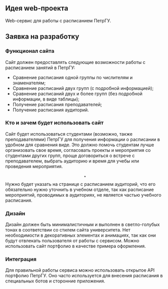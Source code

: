 ## Идея web-проекта
Web-сервис для работы с расписанием ПетрГУ.

## Заявка на разработку
### Функционал сайта
Сайт должен предоставлять следующие возможности работы с расписанием занятий в ПетрГУ:
- Сравнение расписания одной группы по числителям и знаменателям;
- Сравнение расписаний двух групп (с подробной информацией);
- Сравнение расписаний двух и более групп (без подробной информации, в виде таблицы);
- Получение расписания преподавателей;
- Получение расписания аудиторий.

### Кто и зачем будет использовать сайт
Сайт будет использоваться студентами (возможно, также преподавателями) ПетрГУ для получения информации о расписании в удобном для сравнения виде. Это должно помочь студентам лучше организовать свое время, согласовать проекты и мероприятия со студентами других групп, проще договориться о встрече с преподавателем, выбрать аудиторию и время для учебы или проведения мероприятия. 

$$\star$$ Нужно будет указать на странице с расписанием аудиторий, что его обязательно нужно уточнить в учебном отделе, так как расписание мероприятий, проводимых в аудиториях, не является частью учебного расписания.

### Дизайн
Дизайн должен быть минималистичным и выполнен в светло-голубых тонах в соответствии со стилем сайта университета. Нет необходимости в декоративных элементах и анимациях, так как они будут отвлекать пользователя от работы с сервисом. Можно использовать сайт портфолио в качестве примера оформления.

### Интеграция
Для правильной работы сервиса можно использовать открытое API портфолио ПетрГУ. Оно часто используется для внесения расписания в специальных ботов и сторонние приложения.